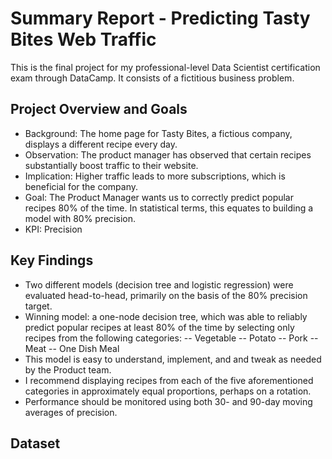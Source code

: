 # Summary Report - Predicting Tasty Bites Web Traffic
This is the final project for my professional-level Data Scientist certification exam through DataCamp. It consists of a fictitious business problem. 

## Project Overview and Goals
- Background: The home page for Tasty Bites, a fictious company, displays a different recipe every day.
- Observation: The product manager has observed that certain recipes substantially boost traffic to their website.
- Implication: Higher traffic leads to more subscriptions, which is beneficial for the company.
- Goal: The Product Manager wants us to correctly predict popular recipes 80% of the time. In statistical terms, this equates to building a model with 80% precision.
- KPI: Precision

## Key Findings
- Two different models (decision tree and logistic regression) were evaluated head-to-head, primarily on the basis of the 80% precision target.
- Winning model: a one-node decision tree, which was able to reliably predict popular recipes at least 80% of the time by selecting only recipes from the following categories:
-- Vegetable
-- Potato
-- Pork
-- Meat
-- One Dish Meal
- This model is easy to understand, implement, and and tweak as needed by the Product team.
- I recommend displaying recipes from each of the five aforementioned categories in approximately equal proportions, perhaps on a rotation.
- Performance should be monitored using both 30- and 90-day moving averages of precision.

## Dataset
